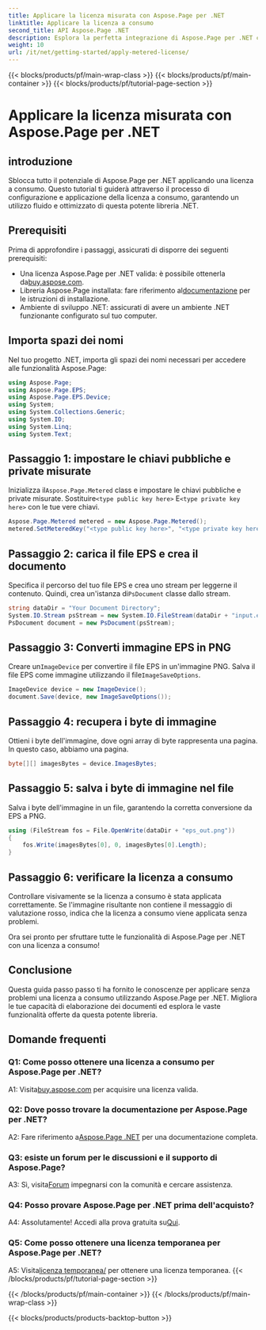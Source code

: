 ```yaml
---
title: Applicare la licenza misurata con Aspose.Page per .NET
linktitle: Applicare la licenza a consumo
second_title: API Aspose.Page .NET
description: Esplora la perfetta integrazione di Aspose.Page per .NET con questa guida passo passo sull'applicazione di una licenza a consumo. Ottimizza l'elaborazione dei documenti senza sforzo.
weight: 10
url: /it/net/getting-started/apply-metered-license/
---
```


{{< blocks/products/pf/main-wrap-class >}}
{{< blocks/products/pf/main-container >}}
{{< blocks/products/pf/tutorial-page-section >}}

# Applicare la licenza misurata con Aspose.Page per .NET

## introduzione

Sblocca tutto il potenziale di Aspose.Page per .NET applicando una licenza a consumo. Questo tutorial ti guiderà attraverso il processo di configurazione e applicazione della licenza a consumo, garantendo un utilizzo fluido e ottimizzato di questa potente libreria .NET.

## Prerequisiti

Prima di approfondire i passaggi, assicurati di disporre dei seguenti prerequisiti:

-  Una licenza Aspose.Page per .NET valida: è possibile ottenerla da[buy.aspose.com](https://purchase.aspose.com/buy).
-  Libreria Aspose.Page installata: fare riferimento al[documentazione](https://reference.aspose.com/page/net/) per le istruzioni di installazione.
- Ambiente di sviluppo .NET: assicurati di avere un ambiente .NET funzionante configurato sul tuo computer.

## Importa spazi dei nomi

Nel tuo progetto .NET, importa gli spazi dei nomi necessari per accedere alle funzionalità Aspose.Page:

```csharp
using Aspose.Page;
using Aspose.Page.EPS;
using Aspose.Page.EPS.Device;
using System;
using System.Collections.Generic;
using System.IO;
using System.Linq;
using System.Text;
```

## Passaggio 1: impostare le chiavi pubbliche e private misurate

 Inizializza il`Aspose.Page.Metered` class e impostare le chiavi pubbliche e private misurate. Sostituire`<type public key here>` E`<type private key here>` con le tue vere chiavi.

```csharp
Aspose.Page.Metered metered = new Aspose.Page.Metered();
metered.SetMeteredKey("<type public key here>", "<type private key here>");
```

## Passaggio 2: carica il file EPS e crea il documento

 Specifica il percorso del tuo file EPS e crea uno stream per leggerne il contenuto. Quindi, crea un'istanza di`PsDocument` classe dallo stream.

```csharp
string dataDir = "Your Document Directory";
System.IO.Stream psStream = new System.IO.FileStream(dataDir + "input.eps", System.IO.FileMode.Open, System.IO.FileAccess.Read);
PsDocument document = new PsDocument(psStream);
```

## Passaggio 3: Converti immagine EPS in PNG

 Creare un`ImageDevice` per convertire il file EPS in un'immagine PNG. Salva il file EPS come immagine utilizzando il file`ImageSaveOptions`.

```csharp
ImageDevice device = new ImageDevice();
document.Save(device, new ImageSaveOptions());
```

## Passaggio 4: recupera i byte di immagine

Ottieni i byte dell'immagine, dove ogni array di byte rappresenta una pagina. In questo caso, abbiamo una pagina.

```csharp
byte[][] imagesBytes = device.ImagesBytes;
```

## Passaggio 5: salva i byte di immagine nel file

Salva i byte dell'immagine in un file, garantendo la corretta conversione da EPS a PNG.

```csharp
using (FileStream fos = File.OpenWrite(dataDir + "eps_out.png"))
{
    fos.Write(imagesBytes[0], 0, imagesBytes[0].Length);
}
```

## Passaggio 6: verificare la licenza a consumo

Controllare visivamente se la licenza a consumo è stata applicata correttamente. Se l'immagine risultante non contiene il messaggio di valutazione rosso, indica che la licenza a consumo viene applicata senza problemi.

Ora sei pronto per sfruttare tutte le funzionalità di Aspose.Page per .NET con una licenza a consumo!

## Conclusione

Questa guida passo passo ti ha fornito le conoscenze per applicare senza problemi una licenza a consumo utilizzando Aspose.Page per .NET. Migliora le tue capacità di elaborazione dei documenti ed esplora le vaste funzionalità offerte da questa potente libreria.

## Domande frequenti

### Q1: Come posso ottenere una licenza a consumo per Aspose.Page per .NET?

 A1: Visita[buy.aspose.com](https://purchase.aspose.com/buy) per acquisire una licenza valida.

### Q2: Dove posso trovare la documentazione per Aspose.Page per .NET?

 A2: Fare riferimento a[Aspose.Page .NET](https://reference.aspose.com/page/net/) per una documentazione completa.

### Q3: esiste un forum per le discussioni e il supporto di Aspose.Page?

 A3: Sì, visita[Forum](https://forum.aspose.com/c/page/39) impegnarsi con la comunità e cercare assistenza.

### Q4: Posso provare Aspose.Page per .NET prima dell'acquisto?

 A4: Assolutamente! Accedi alla prova gratuita su[Qui](https://releases.aspose.com/).

### Q5: Come posso ottenere una licenza temporanea per Aspose.Page per .NET?

 A5: Visita[licenza temporanea/](https://purchase.aspose.com/temporary-license/) per ottenere una licenza temporanea.
{{< /blocks/products/pf/tutorial-page-section >}}

{{< /blocks/products/pf/main-container >}}
{{< /blocks/products/pf/main-wrap-class >}}

{{< blocks/products/products-backtop-button >}}
